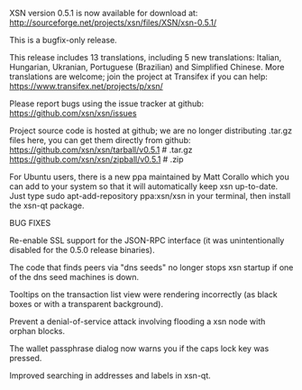 XSN version 0.5.1 is now available for download at:
http://sourceforge.net/projects/xsn/files/XSN/xsn-0.5.1/

This is a bugfix-only release.

This release includes 13 translations, including 5 new translations:
Italian, Hungarian, Ukranian, Portuguese (Brazilian) and Simplified Chinese.
More translations are welcome; join the project at Transifex if you can help:
https://www.transifex.net/projects/p/xsn/

Please report bugs using the issue tracker at github:
https://github.com/xsn/xsn/issues

Project source code is hosted at github; we are no longer
distributing .tar.gz files here, you can get them
directly from github:
https://github.com/xsn/xsn/tarball/v0.5.1  # .tar.gz
https://github.com/xsn/xsn/zipball/v0.5.1  # .zip

For Ubuntu users, there is a new ppa maintained by Matt Corallo which
you can add to your system so that it will automatically keep
xsn up-to-date.  Just type
sudo apt-add-repository ppa:xsn/xsn
in your terminal, then install the xsn-qt package.


BUG FIXES

Re-enable SSL support for the JSON-RPC interface (it was unintentionally
disabled for the 0.5.0 release binaries).

The code that finds peers via "dns seeds" no longer stops xsn startup
if one of the dns seed machines is down.

Tooltips on the transaction list view were rendering incorrectly (as black boxes
or with a transparent background).

Prevent a denial-of-service attack involving flooding a xsn node with
orphan blocks.

The wallet passphrase dialog now warns you if the caps lock key was pressed.

Improved searching in addresses and labels in xsn-qt.
